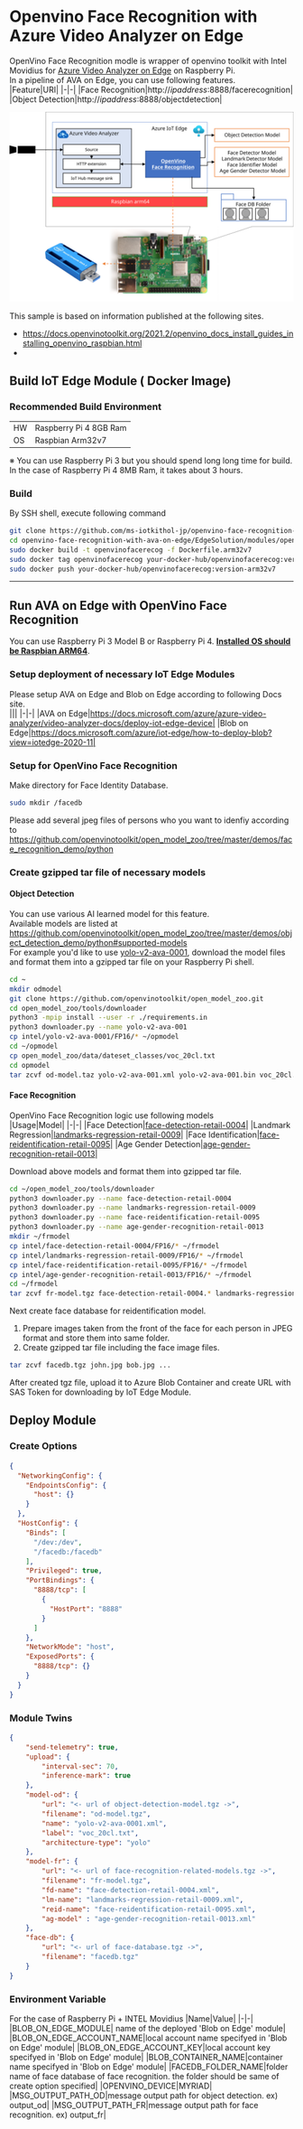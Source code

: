 # Openvino Face Recognition with Azure Video Analyzer on Edge  
OpenVino Face Recognition modle is wrapper of openvino toolkit with Intel Movidius for [Azure Video Analyzer on Edge](https://docs.microsoft.com/azure/azure-video-analyzer/video-analyzer-docs/) on Raspberry Pi.   
In a pipeline of AVA on Edge, you can use following features.  
|Feature|URI|
|-|-|
|Face Recognition|http://<i>ipaddress</i>:8888/facerecognition|
|Object Detection|http://<i>ipaddress</i>:8888/objectdetection|

![openvino face recognition](images/openvinofacerecog.svg)

This sample is based on information published at the following sites.  
- https://docs.openvinotoolkit.org/2021.2/openvino_docs_install_guides_installing_openvino_raspbian.html  
- 
## Build IoT Edge Module ( Docker Image)
### Recommended Build Environment  
|||
|-|-|
|HW|Raspberry Pi 4 8GB Ram|
|OS|Raspbian Arm32v7|

※ You can use Raspberry Pi 3 but you should spend long long time for build. In the case of Raspberry Pi 4 8MB Ram, it takes about 3 hours.  

### Build  
By SSH shell, execute following command
```sh
git clone https://github.com/ms-iotkithol-jp/openvino-face-recognition-with-ava-on-edge.git
cd openvino-face-recognition-with-ava-on-edge/EdgeSolution/modules/openvinofacerecog
sudo docker build -t openvinofacerecog -f Dockerfile.arm32v7
sudo docker tag openvinofacerecog your-docker-hub/openvinofacerecog:version-arm32v7
sudo docker push your-docker-hub/openvinofacerecog:version-arm32v7
```
---
## Run AVA on Edge with OpenVino Face Recognition  
You can use Raspberry Pi 3 Model B or Raspberry Pi 4. <b><u>Installed OS should be Raspbian ARM64</u></b>.   

### Setup deployment of necessary IoT Edge Modules
Please setup AVA on Edge and Blob on Edge according to following Docs site.  
|||
|-|-|
|AVA on Edge|https://docs.microsoft.com/azure/azure-video-analyzer/video-analyzer-docs/deploy-iot-edge-device|
|Blob on Edge|https://docs.microsoft.com/azure/iot-edge/how-to-deploy-blob?view=iotedge-2020-11|

### Setup for OpenVino Face Recognition  
Make directory for Face Identity Database.
```sh
sudo mkdir /facedb
```
Please add several jpeg files of persons who you want to idenfiy according to https://github.com/openvinotoolkit/open_model_zoo/tree/master/demos/face_recognition_demo/python  

### Create gzipped tar file of necessary models  
#### Object Detection  
You can use various AI learned model for this feature.   
Available models are listed at https://github.com/openvinotoolkit/open_model_zoo/tree/master/demos/object_detection_demo/python#supported-models  
For example you'd like to use [yolo-v2-ava-0001](https://github.com/openvinotoolkit/open_model_zoo/tree/master/models/intel/yolo-v2-ava-0001), download the model files and format them into a gzipped tar file on your Raspberry Pi shell.  
```sh
cd ~
mkdir odmodel
git clone https://github.com/openvinotoolkit/open_model_zoo.git
cd open_model_zoo/tools/downloader
python3 -mpip install --user -r ./requirements.in
python3 downloader.py --name yolo-v2-ava-001
cp intel/yolo-v2-ava-0001/FP16/* ~/opmodel
cd ~/opmodel
cp open_model_zoo/data/dateset_classes/voc_20cl.txt
cd opmodel
tar zcvf od-model.taz yolo-v2-ava-001.xml yolo-v2-ava-001.bin voc_20cl.txt
```

#### Face Recognition 
OpenVino Face Recognition logic use following models  
|Usage|Model|
|-|-|
|Face Detection|[face-detection-retail-0004](https://github.com/openvinotoolkit/open_model_zoo/tree/master/models/intel/face-detection-retail-0004)|
|Landmark Regression|[landmarks-regression-retail-0009](https://github.com/openvinotoolkit/open_model_zoo/tree/master/models/intel/landmarks-regression-retail-0009)|
|Face Identification|[face-reidentification-retail-0095](https://github.com/openvinotoolkit/open_model_zoo/tree/master/models/intel/face-reidentification-retail-0095)|
|Age Gender Detection|[age-gender-recognition-retail-0013](https://github.com/openvinotoolkit/open_model_zoo/tree/master/models/intel/age-gender-recognition-retail-0013)|

Download above models and format them into gzipped tar file.  
```sh
cd ~/open_model_zoo/tools/downloader
python3 downloader.py --name face-detection-retail-0004
python3 downloader.py --name landmarks-regression-retail-0009
python3 downloader.py --name face-reidentification-retail-0095
python3 downloader.py --name age-gender-recognition-retail-0013
mkdir ~/frmodel
cp intel/face-detection-retail-0004/FP16/* ~/frmodel
cp intel/landmarks-regression-retail-0009/FP16/* ~/frmodel
cp intel/face-reidentification-retail-0095/FP16/* ~/frmodel
cp intel/age-gender-recognition-retail-0013/FP16/* ~/frmodel
cd ~/frmodel
tar zcvf fr-model.tgz face-detection-retail-0004.* landmarks-regression-retail-0009.* face-reidentification-retail-0095.* age-gender-recognition-retail-0013.*
```

Next create face database for reidentification model. 
1. Prepare images taken from the front of the face for each person in JPEG format and store them into same folder.
1. Create gzipped tar file including the face image files.
```sh
tar zcvf facedb.tgz john.jpg bob.jpg ...
```

After created tgz file, upload it to Azure Blob Container and create URL with SAS Token for downloading by IoT Edge Module.  


## Deploy Module
### Create Options  
```json
{
  "NetworkingConfig": {
    "EndpointsConfig": {
      "host": {}
    }
  },
  "HostConfig": {
    "Binds": [
      "/dev:/dev",
      "/facedb:/facedb"
    ],
    "Privileged": true,
    "PortBindings": {
      "8888/tcp": [
        {
          "HostPort": "8888"
        }
      ]
    },
    "NetworkMode": "host",
    "ExposedPorts": {
      "8888/tcp": {}
    }
  }
}
```

### Module Twins  
```json
{
    "send-telemetry": true,
    "upload": {
        "interval-sec": 70,
        "inference-mark": true
    },
    "model-od": {
        "url": "<- url of object-detection-model.tgz ->",
        "filename": "od-model.tgz",
        "name": "yolo-v2-ava-0001.xml",
        "label": "voc_20cl.txt",
        "architecture-type": "yolo"
    },
    "model-fr": {
        "url": "<- url of face-recognition-related-models.tgz ->",
        "filename": "fr-model.tgz",
        "fd-name": "face-detection-retail-0004.xml",
        "lm-name": "landmarks-regression-retail-0009.xml",
        "reid-name": "face-reidentification-retail-0095.xml",
        "ag-model" : "age-gender-recognition-retail-0013.xml"
    },
    "face-db": {
        "url": "<- url of face-database.tgz ->",
        "filename": "facedb.tgz"
    }
}
```

### Environment Variable 
For the case of Raspberry Pi + INTEL Movidius
|Name|Value|
|-|-|
|BLOB_ON_EDGE_MODULE| name of the deployed 'Blob on Edge' module|
|BLOB_ON_EDGE_ACCOUNT_NAME|local account name specifyed in 'Blob on Edge' module|
|BLOB_ON_EDGE_ACCOUNT_KEY|local account key specifyed in 'Blob on Edge' module|
|BLOB_CONTAINER_NAME|container name specifyed in 'Blob on Edge' module|
|FACEDB_FOLDER_NAME|folder name of face database of face recognition. the folder should be same of create option specified|
|OPENVINO_DEVICE|MYRIAD|
|MSG_OUTPUT_PATH_OD|message output path for object detection. ex) output_od|
|MSG_OUTPUT_PATH_FR|message output path for face recognition. ex) output_fr|
